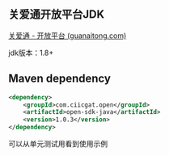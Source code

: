 ## 关爱通开放平台JDK

[关爱通 - 开放平台 (guanaitong.com)](https://open.guanaitong.com/)

jdk版本：1.8+



## Maven dependency

```xml
<dependency>
    <groupId>com.ciicgat.open</groupId>
    <artifactId>open-sdk-java</artifactId>
    <version>1.0.3</version>
</dependency>
```



可以从单元测试用看到使用示例

